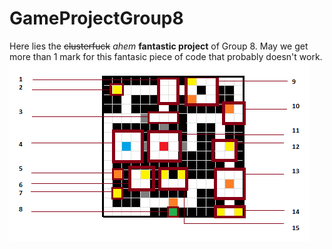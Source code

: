 # GameProjectGroup8

Here lies the ~~clusterfuck~~ _ahem_ **fantastic project** of Group 8. May we get more than 1 mark for this fantasic piece of code that probably doesn't work.
![map](https://raw.githubusercontent.com/MorganNetherway/GameProjectGroup8/master/labyrinthmapupdated.png)
